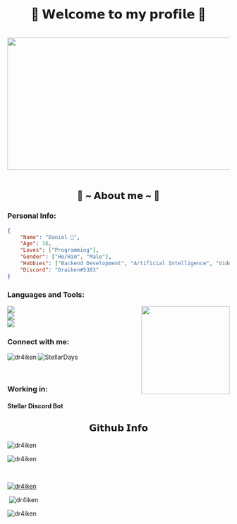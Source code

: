 <body>

<h1 align="center"> 🤍 𝗪𝗲𝗹𝗰𝗼𝗺𝗲 𝘁𝗼 𝗺𝘆 𝗽𝗿𝗼𝗳𝗶𝗹𝗲 🤍</h1>

<br>

<div align="center">
<img src="https://i.pinimg.com/originals/d9/31/ed/d931ed452892ff82b978d225c10cf628.gif" width="600" height="300">

</div>
<br>
  
<div align="left">
<h2 align="center"> 💮 ~ 𝗔𝗯𝗼𝘂𝘁 𝗺𝗲 ~ 💮 </h2>
  
<h3 align="left" >Personal Info:</h3>

```json
{
    "Name": "Daniel 💮",
    "Age": 16,
    "Loves": ["Programming"],
    "Gender": ["He/Him", "Male"],
    "Hobbies": ["Backend Development", "Artificial Intelligence", "Videogames"],
    "Discord": "Draiken#5383"
}       
```
<h3 align="left">Languages and Tools:</h3>
<img src="https://media.tenor.com/c3l5k_ri9kAAAAAd/suzuran.gif" width="200" height="200" align="right">
<p align="left">
  
<a>
<img src="https://skillicons.dev/icons?i=python,django,flask,js,nodejs,html,css"/>

<br>

<img src="https://skillicons.dev/icons?i=mongodb,bash,git,vscode,tensorflow,mysql,stackoverflow"/>
<br>
<img src="https://skillicons.dev/icons?i=discord,bots,github"/>
</a>
  
</p>
<h3 align="left">Connect with me:</h3>

<p align="left">
<a href="https://twitter.com/dr4iken" target="blank"><img align="left" src="https://skillicons.dev/icons?i=twitter" alt="dr4iken"/></a>
<a href="..." target="blank"><img align="left" src="https://skillicons.dev/icons?i=discord" alt="StellarDays"/></a><br>
<a href="..." target="blank"></a>
</p>

<br>

<h3 align="left">Working in:</h3>
<p align="left">
<h4>Stellar Discord Bot</h4>
</p>
  
</div>

<div align="left">
<h2 align="center">𝗚𝗶𝘁𝗵𝘂𝗯 𝗜𝗻𝗳𝗼</h2> 
<p ><img src="https://komarev.com/ghpvc/?username=dr4iken&style=for-the-badge&color=6ca2ff" alt="dr4iken" /> </p>  
<p><img src="https://github-readme-stats.vercel.app/api/top-langs?username=dr4iken&show_icons=true&locale=en&layout=compact" alt="dr4iken" /></p><br>
<p > <a href="https://github.com/ryo-ma/github-profile-trophy"><img src="https://github-profile-trophy.vercel.app/?username=dr4iken" alt="dr4iken" /></a> </p>
<p>&nbsp;<img src="https://github-readme-stats.vercel.app/api?username=dr4iken&show_icons=true&locale=en" alt="dr4iken" /></p>
<p><img src="https://github-readme-streak-stats.herokuapp.com/?user=dr4iken&" alt="dr4iken" /></p>

</div>
</body>